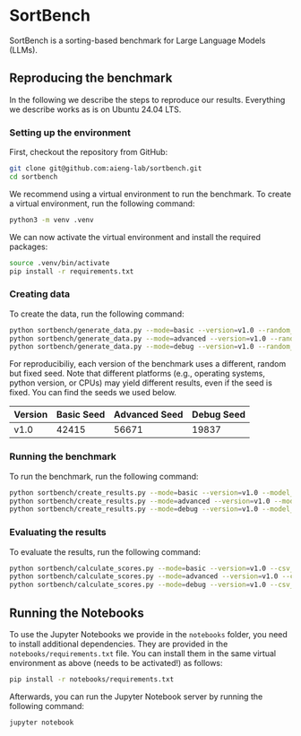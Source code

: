 # SortBench

SortBench is a sorting-based benchmark for Large Language Models (LLMs).

## Reproducing the benchmark

In the following we describe the steps to reproduce our results. Everything we describe works as is on Ubuntu 24.04 LTS. 

### Setting up the environment

First, checkout the repository from GitHub:

```bash
git clone git@github.com:aieng-lab/sortbench.git
cd sortbench
```

We recommend using a virtual environment to run the benchmark. To create a virtual environment, run the following command:

```bash
python3 -m venv .venv
```

We can now activate the virtual environment and install the required packages:

```bash
source .venv/bin/activate
pip install -r requirements.txt
```

### Creating data

To create the data, run the following command:

```bash
python sortbench/generate_data.py --mode=basic --version=v1.0 --random_seed=42415
python sortbench/generate_data.py --mode=advanced --version=v1.0 --random_seed=56671
python sortbench/generate_data.py --mode=debug --version=v1.0 --random_seed=56671
```

For reproducibiliy, each version of the benchmark uses a different, random but fixed seed. Note that different platforms (e.g., operating systems, python version, or CPUs) may yield different results, even if the seed is fixed. You can find the seeds we used below. 

| Version | Basic Seed | Advanced Seed | Debug Seed |
| ------- | ---------- | ------------- | ---------- |
| v1.0    | 42415      | 56671         | 19837      |

### Running the benchmark

To run the benchmark, run the following command:

```bash
python sortbench/create_results.py --mode=basic --version=v1.0 --model_names gpt-4o gpt-4o-mini
python sortbench/create_results.py --mode=advanced --version=v1.0 --model_names gpt-4o gpt-4o-mini
python sortbench/create_results.py --mode=debug --version=v1.0 --model_names gpt-4o gpt-4o-mini
```

### Evaluating the results

To evaluate the results, run the following command:

```bash
python sortbench/calculate_scores.py --mode=basic --version=v1.0 --csv_file="scores/scores_basic_v1.0.csv"
python sortbench/calculate_scores.py --mode=advanced --version=v1.0 --csv_file="scores/scores_basic_v1.0.csv"
python sortbench/calculate_scores.py --mode=debug --version=v1.0 --csv_file="scores/scores_basic_v1.0.csv"
```

## Running the Notebooks

To use the Jupyter Notebooks we provide in the `notebooks` folder, you need to install additional dependencies. They are provided in the `notebooks/requirements.txt` file. You can install them in the same virtual environment as above (needs to be activated!) as follows:

```bash
pip install -r notebooks/requirements.txt
```

Afterwards, you can run the Jupyter Notebook server by running the following command:

```bash
jupyter notebook
```
